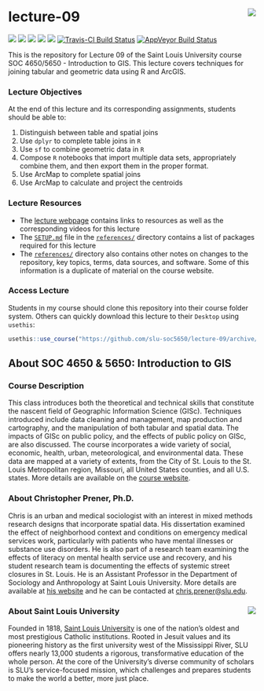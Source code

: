 lecture-09 <img src="https://slu-soc5650.github.io/images/logo.png" align="right" />
===========================================================
[![](https://img.shields.io/badge/semester-spring%202018-orange.svg)](https://github.com/slu-soc5650/lecture-09)
[![](https://img.shields.io/badge/release-lp%20only-red.svg)](https://github.com/slu-soc5650/lecture-09)
[![](https://img.shields.io/github/release/slu-soc5650/lecture-09.svg?label=version)](https://github.com/slu-soc5650/lecture-09/releases)
[![](https://img.shields.io/github/last-commit/slu-soc5650/lecture-09.svg)](https://github.com/slu-soc5650/lecture-09/commits/master)
[![](https://img.shields.io/github/repo-size/slu-soc5650/lecture-09.svg)](https://github.com/slu-soc5650/lecture-09)
[![Travis-CI Build Status](https://travis-ci.org/slu-soc5650/lecture-09.svg?branch=master)](https://travis-ci.org/slu-soc5650/lecture-09)
[![AppVeyor Build Status](https://ci.appveyor.com/api/projects/status/github/slu-soc5650/lecture-09?branch=master&svg=true)](https://ci.appveyor.com/project/chris-prener/lecture-09)

This is the repository for Lecture 09 of the Saint Louis University course SOC 4650/5650 - Introduction to GIS. This lecture covers techniques for joining tabular and geometric data using R and ArcGIS.

### Lecture Objectives
At the end of this lecture and its corresponding assignments, students should be able to:

1. Distinguish between table and spatial joins
2. Use `dplyr` to complete table joins in `R`
3. Use `sf` to combine geometric data in `R`
4. Compose `R` notebooks that import multiple data sets, appropriately combine them, and then export them in the proper format.
5. Use ArcMap to complete spatial joins
6. Use ArcMap to calculate and project the centroids 

### Lecture Resources

* The [lecture webpage](https://slu-soc5650.github.io/lecture-09) contains links to resources as well as the corresponding videos for this lecture
* The [`SETUP.md`](/references/SETUP.md) file in the [`references/`](/references) directory contains a list of packages required for this lecture
* The [`references/`](/references) directory also contains other notes on changes to the repository, key topics, terms, data sources, and software. Some of this information is a duplicate of material on the course website.

### Access Lecture
Students in my course should clone this repository into their course folder system. Others can quickly download this lecture to their `Desktop` using `usethis`:

```r
usethis::use_course("https://github.com/slu-soc5650/lecture-09/archive/master.zip")
```

## About SOC 4650 & 5650: Introduction to GIS
### Course Description
This class introduces both the theoretical and technical skills that constitute the nascent field of Geographic Information Science (GISc). Techniques introduced include data cleaning and management, map production and cartography, and the manipulation of both tabular and spatial data. The impacts of GISc on public policy, and the effects of public policy on GISc, are also discussed. The course incorporates a wide variety of social, economic, health, urban, meteorological, and environmental data. These data are mapped at a variety of extents, from the City of St. Louis to the St. Louis Metropolitan region, Missouri, all United States counties, and all U.S. states. More details are available on the [course website](https://slu-soc5650.github.io).

### About Christopher Prener, Ph.D.
Chris is an urban and medical sociologist with an interest in mixed methods research designs that incorporate spatial data. His dissertation examined the effect of neighborhood context and conditions on emergency medical services work, particularly with patients who have mental illnesses or substance use disorders. He is also part of a research team examining the effects of literacy on mental health service use and recovery, and his student research team is documenting the effects of systemic street closures in St. Louis. He is an Assistant Professor in the Department of Sociology and Anthropology at Saint Louis University. More details are available at [his website](https://chris-prener.github.io) and he can be contacted at [chris.prener@slu.edu](mailto:chris.prener@slu.edu).

### About Saint Louis University <img src="https://slu-soc5650.github.io/images/sluLogo.png" align="right" />
Founded in 1818, [Saint Louis University](http://wwww.slu.edu) is one of the nation’s oldest and most prestigious Catholic institutions. Rooted in Jesuit values and its pioneering history as the first university west of the Mississippi River, SLU offers nearly 13,000 students a rigorous, transformative education of the whole person. At the core of the University’s diverse community of scholars is SLU’s service-focused mission, which challenges and prepares students to make the world a better, more just place.
